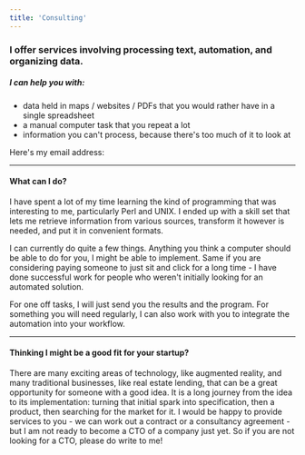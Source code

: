 ```yaml
---
title: 'Consulting'
---
```

### I offer services involving processing text, automation, and organizing data.

#####  I can help you with: 
- data held in maps / websites / PDFs that you would rather have in a single spreadsheet
- a manual computer task that you repeat a lot
- information you can't process, because there's too much of it to look at

<p> Here's my email address: <br> 
<a href="#">
<script type="text/javascript">
  var x = ".bazant@";
  document.write('wojciech' + x + 'gmail.com');
</script>
</a>
</p>

---
#### What can I do?
I have spent a lot of my time learning the kind of programming that was interesting to me, particularly Perl and UNIX. I ended up with a skill set that lets me retrieve information from various sources, transform it however is needed, and put it in convenient formats.

I can currently do quite a few things. Anything you think a computer should be able to do for you, I might be able to implement. Same if you are considering paying someone to just sit and click for a long time - I have done successful work for people who weren't initially looking for an automated solution.

For one off tasks, I will just send you the results and the program. For something you will need regularly, I can also work with you to integrate the automation into your workflow.

---
#### Thinking I might be a good fit for your startup?
There are many exciting areas of technology, like augmented reality, and many traditional businesses, like real estate lending, that can be a great opportunity for someone with a good idea. It is a long journey from the idea to its implementation: turning that initial spark into specification, then a product, then searching for the market for it. I would be happy to provide services to you - we can work out a contract or a consultancy agreement - but I am not ready to become a CTO of a company just yet. So if you are not looking for a CTO, please do write to me!
